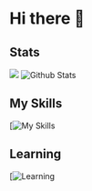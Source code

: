# Hi there 👋

## Stats

![](https://komarev.com/ghpvc/?username=DevShubam&color=blue)
![Github Stats](https://github-readme-stats.vercel.app/api?username=devshubam&show_icons=true&theme=tokyonight)

## My Skills
[![My Skills](https://skillicons.dev/icons?i=html,css,github,gitlab,vscode)

## Learning
[![Learning](https://skillicons.dev/icons?i=js,c,c++,java)

